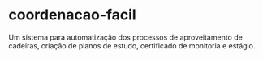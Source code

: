 # coordenacao-facil
Um sistema para automatização dos processos de aproveitamento de cadeiras, criação de planos de estudo, certificado de monitoria e estágio.
